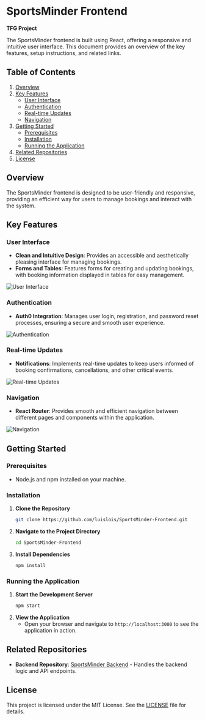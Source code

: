 # SportsMinder Frontend

**TFG Project**

The SportsMinder frontend is built using React, offering a responsive and intuitive user interface. This document provides an overview of the key features, setup instructions, and related links.

## Table of Contents
1. [Overview](#overview)
2. [Key Features](#key-features)
    - [User Interface](#user-interface)
    - [Authentication](#authentication)
    - [Real-time Updates](#real-time-updates)
    - [Navigation](#navigation)
3. [Getting Started](#getting-started)
    - [Prerequisites](#prerequisites)
    - [Installation](#installation)
    - [Running the Application](#running-the-application)
4. [Related Repositories](#related-repositories)
5. [License](#license)

## Overview

The SportsMinder frontend is designed to be user-friendly and responsive, providing an efficient way for users to manage bookings and interact with the system.

## Key Features

### User Interface
- **Clean and Intuitive Design**: Provides an accessible and aesthetically pleasing interface for managing bookings.
- **Forms and Tables**: Features forms for creating and updating bookings, with booking information displayed in tables for easy management.

![User Interface](docs/screenshots/ui-screenshot.png)

### Authentication
- **Auth0 Integration**: Manages user login, registration, and password reset processes, ensuring a secure and smooth user experience.

![Authentication](docs/screenshots/auth-screenshot.png)

### Real-time Updates
- **Notifications**: Implements real-time updates to keep users informed of booking confirmations, cancellations, and other critical events.

![Real-time Updates](docs/screenshots/realtime-screenshot.png)

### Navigation
- **React Router**: Provides smooth and efficient navigation between different pages and components within the application.

![Navigation](docs/screenshots/nav-screenshot.png)

## Getting Started

### Prerequisites
- Node.js and npm installed on your machine.

### Installation
1. **Clone the Repository**
    ```sh
    git clone https://github.com/luislois/SportsMinder-Frontend.git
    ```
2. **Navigate to the Project Directory**
    ```sh
    cd SportsMinder-Frontend
    ```
3. **Install Dependencies**
    ```sh
    npm install
    ```

### Running the Application
1. **Start the Development Server**
    ```sh
    npm start
    ```
2. **View the Application**
   - Open your browser and navigate to `http://localhost:3000` to see the application in action.

## Related Repositories
- **Backend Repository**: [SportsMinder Backend](https://github.com/luislois/SportsMinder-Backend) - Handles the backend logic and API endpoints.

## License
This project is licensed under the MIT License. See the [LICENSE](LICENSE) file for details.
